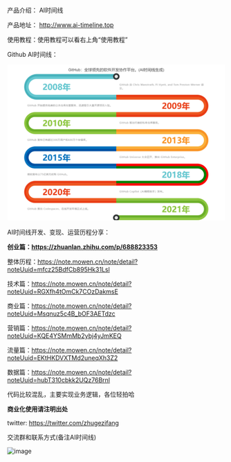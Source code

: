 产品介绍： AI时间线

产品地址： http://www.ai-timeline.top

使用教程：使用教程可以看右上角“使用教程”

Github AI时间线：

![image](github.jpeg)

AI时间线开发、变现、运营历程分享：

**创业篇：https://zhuanlan.zhihu.com/p/688823353**

整体历程：https://note.mowen.cn/note/detail?noteUuid=mfcz25BdfCb895Hk31Lsl

技术篇：https://note.mowen.cn/note/detail?noteUuid=RGXfh4tOmCk7COzDakmsE

商业篇：https://note.mowen.cn/note/detail?noteUuid=Msqnuz5c4B_bOF3AETdzc

营销篇：https://note.mowen.cn/note/detail?noteUuid=KQE4YSMmMb2ybj4yJmKEQ

流量篇：https://note.mowen.cn/note/detail?noteUuid=EKtHKDVXTMd2uneqXh3Z2

数据篇：https://note.mowen.cn/note/detail?noteUuid=hubT310cbkk2UQz76Brnl


代码比较混乱，主要实现业务逻辑，各位轻拍哈

**商业化使用请注明出处**

twitter: https://twitter.com/zhugezifang

交流群和联系方式(备注AI时间线)

![image](https://github.com/zhugezifang/ai_timeline/assets/28300167/18f81a23-0534-4309-88ed-457c5864806d)





